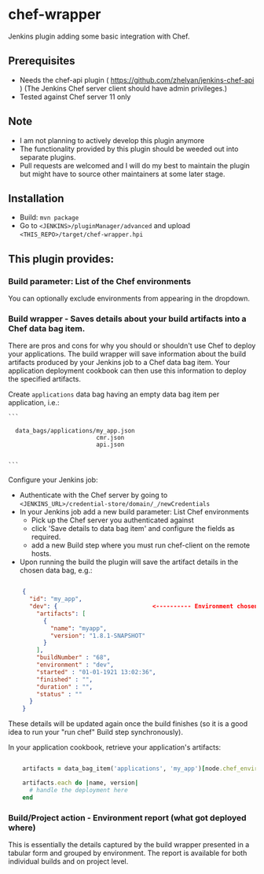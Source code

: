 # chef-wrapper

Jenkins plugin adding some basic integration with Chef.
 
## Prerequisites

- Needs the chef-api plugin ( https://github.com/zhelyan/jenkins-chef-api ) (The Jenkins Chef server client should have admin privileges.)
- Tested against Chef server 11 only

## Note

- I am not planning to actively develop this plugin anymore
- The functionality provided by this plugin should be weeded out into separate plugins. 
- Pull requests are welcomed and I will do my best to maintain the plugin but might have to source other maintainers at some later stage. 

## Installation

* Build: `mvn package`
* Go to `<JENKINS>/pluginManager/advanced` and upload `<THIS_REPO>/target/chef-wrapper.hpi`


## This plugin provides:

### Build parameter: List of the Chef environments

  You can optionally exclude environments from appearing in the dropdown.
  
### Build wrapper - Saves details about your build artifacts into a Chef data bag item.

   There are pros and cons for why you should or shouldn't use Chef to deploy your applications. The build wrapper will save information about the build artifacts produced by your Jenkins job to a Chef data bag item. 
   Your application deployment cookbook can then use this information to deploy the specified artifacts.
   
   Create  `applications` data bag having an empty data bag item per application, i.e.:


    ```
    
      data_bags/applications/my_app.json
                             cmr.json
                             api.json

    
    ```

Configure your Jenkins job:

* Authenticate with the Chef server by going to `<JENKINS_URL>/credential-store/domain/_/newCredentials`
* In your Jenkins job add a new build parameter: List Chef environments
    * Pick up the Chef server you authenticated against
    * click 'Save details to data bag item' and configure the fields as required.
    * add a new Build step where you must run chef-client on the remote hosts.
* Upon running the build the plugin will save the artifact details in the chosen data bag, e.g.:


```json

    {
      "id": "my_app",
      "dev": {                           <---------- Environment chosen in the dropdown
        "artifacts": [
          {
            "name": "myapp",
            "version": "1.8.1-SNAPSHOT"
          }
        ],
        "buildNumber" : "68",
        "environment" : "dev",
        "started" : "01-01-1921 13:02:36",
        "finished" : "",
        "duration" : "",
        "status" : ""
      }
    }

```

These details will be updated again once the build finishes (so it is a good idea to run your "run chef" Build step synchronously).


In your application cookbook, retrieve your application's artifacts:

```ruby

    artifacts = data_bag_item('applications', 'my_app')[node.chef_environment]['artifacts']

    artifacts.each do |name, version|
      # handle the deployment here
    end

```


### Build/Project action - Environment report (what got deployed where)

This is essentially the details captured by the build wrapper presented in a tabular form and grouped by environment.
The report is available for both individual builds and on project level.
